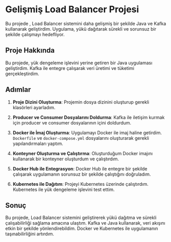 # Gelişmiş Load Balancer Projesi

Bu projede , Load Balancer sistemini daha gelişmiş bir şekilde Java ve Kafka kullanarak geliştirdim. Uygulama, yükü dağıtarak sürekli ve sorunsuz bir şekilde çalışmayı hedefliyor.

## Proje Hakkında

Bu projede, yük dengeleme işlevini yerine getiren bir Java uygulaması geliştirdim. Kafka ile entegre çalışarak veri üretimi ve tüketimi gerçekleştirdim.

## Adımlar

1. **Proje Dizini Oluşturma**:
   Projemin dosya dizinini oluşturup gerekli klasörleri ayarladım.

2. **Producer ve Consumer Dosyalarını Doldurma**:
   Kafka ile iletişim kurmak için producer ve consumer dosyalarının içini doldurdum.

3. **Docker ile İmaj Oluşturma**:
   Uygulamayı Docker ile imaj haline getirdim. `Dockerfile` ve `docker-compose.yml` dosyalarını oluşturarak gerekli yapılandırmaları yaptım.

4. **Konteyner Oluşturma ve Çalıştırma**:
   Oluşturduğum Docker imajını kullanarak bir konteyner oluşturdum ve çalıştırdım.

5. **Docker Hub ile Entegrasyon**:
   Docker Hub ile entegre bir şekilde çalışarak uygulamanın sorunsuz bir şekilde çalıştığını doğruladım.

6. **Kubernetes ile Dağıtım**:
   Projeyi Kubernetes üzerinde çalıştırdım. Kubernetes ile yük dengeleme işlevini test ettim.

## Sonuç

Bu projede, Load Balancer sistemini geliştirerek yükü dağıtma ve sürekli çalışabilirliği sağlama amacına ulaştım. Kafka ve Java kullanarak, veri akışını etkin bir şekilde yönlendirebildim. Docker ve Kubernetes ile uygulamanın taşınabilirliğini artırdım.
